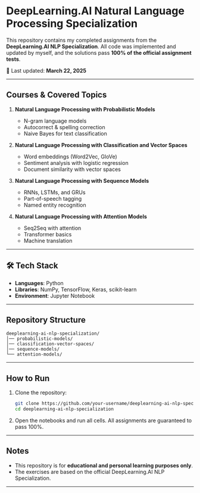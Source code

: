 # DeepLearning.AI Natural Language Processing Specialization

This repository contains my completed assignments from the **DeepLearning.AI NLP Specialization**.
All code was implemented and updated by myself, and the solutions pass **100% of the official assignment tests**.

📅 Last updated: **March 22, 2025**

---

## Courses & Covered Topics

1. **Natural Language Processing with Probabilistic Models**

   * N-gram language models
   * Autocorrect & spelling correction
   * Naive Bayes for text classification

2. **Natural Language Processing with Classification and Vector Spaces**

   * Word embeddings (Word2Vec, GloVe)
   * Sentiment analysis with logistic regression
   * Document similarity with vector spaces

3. **Natural Language Processing with Sequence Models**

   * RNNs, LSTMs, and GRUs
   * Part-of-speech tagging
   * Named entity recognition

4. **Natural Language Processing with Attention Models**

   * Seq2Seq with attention
   * Transformer basics
   * Machine translation

---

## 🛠️ Tech Stack

* **Languages**: Python
* **Libraries**: NumPy, TensorFlow, Keras, scikit-learn
* **Environment**: Jupyter Notebook

---

## Repository Structure

```
deeplearning-ai-nlp-specialization/
│── probabilistic-models/
│── classification-vector-spaces/
│── sequence-models/
└── attention-models/
```

---

## How to Run

1. Clone the repository:

   ```bash
   git clone https://github.com/your-username/deeplearning-ai-nlp-specialization.git
   cd deeplearning-ai-nlp-specialization
   ```

2. Open the notebooks and run all cells.
   All assignments are guaranteed to pass 100%.

---

## Notes

* This repository is for **educational and personal learning purposes only**.
* The exercises are based on the official DeepLearning.AI NLP Specialization.

---
